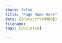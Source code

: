 ```yaml
---
share: false
title: "Page Name Here"
date: {{date:YYYYMMDD}}
filename: 
tags: [obsidian]

---
```



